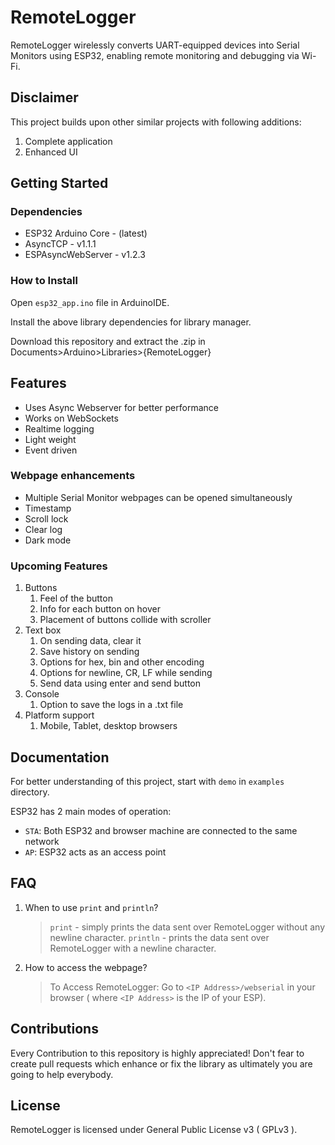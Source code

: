 # RemoteLogger

RemoteLogger wirelessly converts UART-equipped devices into Serial Monitors using ESP32, enabling remote monitoring and debugging via Wi-Fi.

## Disclaimer

This project builds upon other similar projects with following additions:
1. Complete application
2. Enhanced UI

## Getting Started

### Dependencies

- ESP32 Arduino Core - (latest)
- AsyncTCP - v1.1.1
- ESPAsyncWebServer - v1.2.3

### How to Install

Open `esp32_app.ino` file in ArduinoIDE.

Install the above library dependencies for library manager.

Download this repository and extract the .zip in Documents>Arduino>Libraries>{RemoteLogger}

## Features

- Uses Async Webserver for better performance
- Works on WebSockets
- Realtime logging
- Light weight
- Event driven

### Webpage enhancements

- Multiple Serial Monitor webpages can be opened simultaneously
- Timestamp
- Scroll lock
- Clear log
- Dark mode

### Upcoming Features
1. Buttons	
	1. Feel of the button
	2. Info for each button on hover
	3. Placement of buttons collide with scroller
2. Text box
	1. On sending data, clear it
	2. Save history on sending
	3. Options for hex, bin and other encoding
	4. Options for newline, CR, LF while sending
	5. Send data using enter and send button
3. Console
	1. Option to save the logs in a .txt file
4. Platform support
	1. Mobile, Tablet, desktop browsers

## Documentation

For better understanding of this project, start with `demo` in `examples` directory.

ESP32 has 2 main modes of operation:

- `STA`: Both ESP32 and browser machine are connected to the same network
- `AP`: ESP32 acts as an access point

## FAQ

1. When to use `print` and `println`?
   > `print` - simply prints the data sent over RemoteLogger without any newline character.
   > `println` - prints the data sent over RemoteLogger with a newline character.

2. How to access the webpage?
   > To Access RemoteLogger: Go to `<IP Address>/webserial` in your browser ( where `<IP Address>` is the IP of your ESP).


## Contributions

Every Contribution to this repository is highly appreciated! Don't fear to create pull requests which enhance or fix the library as ultimately you are going to help everybody.

## License

RemoteLogger is licensed under General Public License v3 ( GPLv3 ).
